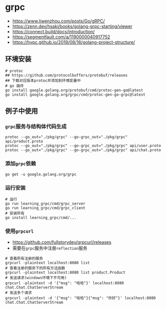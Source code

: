 # grpc

- https://www.liwenzhou.com/posts/Go/gRPC/
- https://zenn.dev/hsaki/books/golang-grpc-starting/viewer
- https://connect.build/docs/introduction/
- https://segmentfault.com/a/1190000040917752
- https://hypc.github.io/2019/08/16/golang-project-structure/

## 环境安装

```shell
# protoc
## https://github.com/protocolbuffers/protobuf/releases
## 下载对应版本protoc并添加到环境变量中
# go 插件
go install google.golang.org/protobuf/cmd/protoc-gen-go@latest
go install google.golang.org/grpc/cmd/protoc-gen-go-grpc@latest
```

## 例子中使用

### `grpc`服务与结构体代码生成

```shell
protoc --go_out="./pkg/grpc" --go-grpc_out="./pkg/grpc" api/product.proto
protoc --go_out="./pkg/grpc" --go-grpc_out="./pkg/grpc" api/user.proto
protoc --go_out="./pkg/grpc" --go-grpc_out="./pkg/grpc" api/chat.proto
```

### 添加`grpc`依赖

```shell
go get -u google.golang.org/grpc
```

### 运行安装

```shell
# 运行
go run learning_grpc/cmd/grpc_server
go run learning_grpc/cmd/grpc_client
# 安装所有
go install learning_grpc/cmd/...
```

### 使用`grpcurl`

- https://github.com/fullstorydev/grpcurl/releases
- 需要在`grpc`服务中注册`reflection`服务

```shell
# 查看所有注册的服务
grpcurl -plaintext localhost:8080 list
# 查看注册的服务下的所有方法函数
grpcurl -plaintext localhost:8080 list product.Product
# 发送请求(windows环境下不可用)
grpcurl -plaintext -d '{"msg": "哈哈"}' localhost:8080 chat.Chat.ChatServerStream
# 发送多个请求
grpcurl -plaintext -d '{"msg": "哈哈"}{"msg": "你好"}' localhost:8080 chat.Chat.ChatServerStream
```